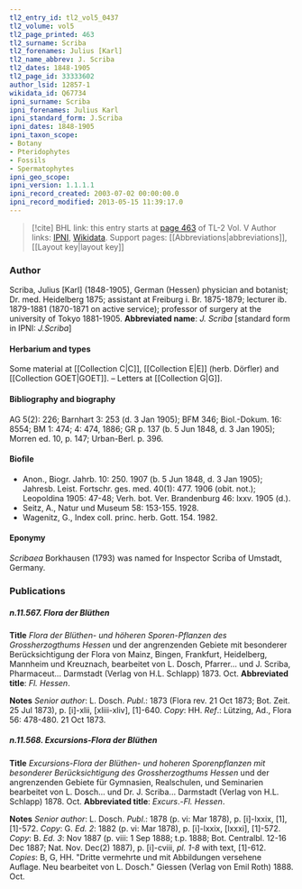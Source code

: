 ```yaml
---
tl2_entry_id: tl2_vol5_0437
tl2_volume: vol5
tl2_page_printed: 463
tl2_surname: Scriba
tl2_forenames: Julius [Karl]
tl2_name_abbrev: J. Scriba
tl2_dates: 1848-1905
tl2_page_id: 33333602
author_lsid: 12857-1
wikidata_id: Q67734
ipni_surname: Scriba
ipni_forenames: Julius Karl
ipni_standard_form: J.Scriba
ipni_dates: 1848-1905
ipni_taxon_scope: 
- Botany
- Pteridophytes
- Fossils
- Spermatophytes
ipni_geo_scope: 
ipni_version: 1.1.1.1
ipni_record_created: 2003-07-02 00:00:00.0
ipni_record_modified: 2013-05-15 11:39:17.0
---
```


> [!cite] BHL link: this entry starts at [page 463](https://www.biodiversitylibrary.org/page/33333602) of TL-2 Vol. V
> Author links: [IPNI](https://www.ipni.org/a/12857-1), [Wikidata](https://www.wikidata.org/wiki/Q67734). Support pages: [[Abbreviations|abbreviations]], [[Layout key|layout key]]

### Author

Scriba, Julius \[Karl\] (1848-1905), German (Hessen) physician and botanist; Dr. med. Heidelberg 1875; assistant at Freiburg i. Br. 1875-1879; lecturer ib. 1879-1881 (1870-1871 on active service); professor of surgery at the university of Tokyo 1881-1905. 
**Abbreviated name**: *J. Scriba* \[standard form in IPNI: *J.Scriba*\]

#### Herbarium and types

Some material at [[Collection C|C]], [[Collection E|E]] (herb. Dörfler) and [[Collection GOET|GOET]]. – Letters at [[Collection G|G]].

#### Bibliography and biography

AG 5(2): 226; Barnhart 3: 253 (d. 3 Jan 1905); BFM 346; Biol.-Dokum. 16: 8554; BM 1: 474; 4: 474, 1886; GR p. 137 (b. 5 Jun 1848, d. 3 Jan 1905); Morren ed. 10, p. 147; Urban-Berl. p. 396.

#### Biofile

- Anon., Biogr. Jahrb. 10: 250. 1907 (b. 5 Jun 1848, d. 3 Jan 1905); Jahresb. Leist. Fortschr. ges. med. 40(1): 477. 1906 (obit. not.); Leopoldina 1905: 47-48; Verh. bot. Ver. Brandenburg 46: lxxv. 1905 (d.).
- Seitz, A., Natur und Museum 58: 153-155. 1928.
- Wagenitz, G., Index coll. princ. herb. Gott. 154. 1982.

#### Eponymy

*Scribaea* Borkhausen (1793) was named for Inspector Scriba of Umstadt, Germany.

### Publications

##### n.11.567. Flora der Blüthen

**Title**
*Flora der Blüthen*- *und höheren Sporen-Pflanzen des Grossherzogthums Hessen* und der angrenzenden Gebiete mit besonderer Berücksichtigung der Flora von Mainz, Bingen, Frankfurt, Heidelberg, Mannheim und Kreuznach, bearbeitet von L. Dosch, Pfarrer... und J. Scriba, Pharmaceut... Darmstadt (Verlag von H.L. Schlapp) 1873. Oct.
**Abbreviated title**: *Fl. Hessen*.

**Notes**
*Senior author*: L. Dosch.
*Publ*.: 1873 (Flora rev. 21 Oct 1873; Bot. Zeit. 25 Jul 1873), p. \[i\]-xlii, \[xliii-xliv\], \[1\]-640. *Copy*: HH.
*Ref*.: Lützing, Ad., Flora 56: 478-480. 21 Oct 1873.

##### n.11.568. Excursions-Flora der Blüthen

**Title**
*Excursions-Flora der Blüthen*- *und hoheren Sporenpflanzen mit besonderer Berücksichtigung des Grossherzogthums Hessen* und der angrenzenden Gebiete für Gymnasien, Realschulen, und Seminarien bearbeitet von L. Dosch... und Dr. J. Scriba... Darmstadt (Verlag von H.L. Schlapp) 1878. Oct.
**Abbreviated title**: *Excurs*.-*Fl. Hessen*.

**Notes**
*Senior author*: L. Dosch.
*Publ*.: 1878 (p. vi: Mar 1878), p. \[i\]-lxxix, \[1\], \[1\]-572. *Copy*: G.
*Ed. 2*: 1882 (p. vi: Mar 1878), p. \[i\]-lxxix, \[lxxxi\], \[1\]-572. *Copy*: B.
*Ed. 3*: Nov 1887 (p. viii: 1 Sep 1888; t.p. 1888; Bot. Centralbl. 12-16 Dec 1887; Nat. Nov. Dec(2) 1887), p. \[i\]-cviii, *pl. 1-8* with text, \[1\]-612. *Copies*: B, G, HH. "Dritte vermehrte und mit Abbildungen versehene Auflage. Neu bearbeitet von L. Dosch." Giessen (Verlag von Emil Roth) 1888. Oct.

